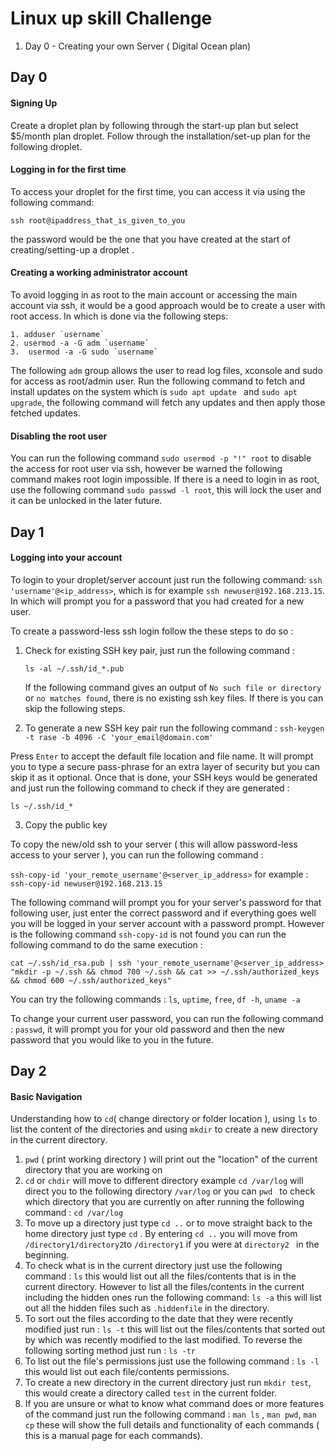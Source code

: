 # Linux up skill Challenge

1. Day 0 - Creating your own Server ( Digital Ocean plan)

## Day 0

#### Signing Up

Create a droplet plan by following through the start-up plan but select $5/month plan droplet. Follow through the installation/set-up plan for the following droplet.

#### Logging in for the first time

To access your droplet for the first time, you can access it via using the following command:

`ssh root@ipaddress_that_is_given_to_you`

the password would be the one that you have created at the start of creating/setting-up a droplet .

#### Creating a working administrator account

To avoid logging in as root to the main account or accessing the main account via ssh, it would be a good approach would be to create a user with root access. In which is done via the following steps:

```
1. adduser `username`
2. usermod -a -G adm `username`
3.	usermod -a -G sudo `username`
```

The following `adm` group allows the user to read log files, xconsole and sudo for access as root/admin user. Run the following command to fetch and install updates on the system which is `sudo apt update ` and `sudo apt upgrade`, the following command will fetch any updates and then apply those fetched updates.

#### Disabling the root user

You can run the following command `sudo usermod -p "!" root` to disable the access for root user via ssh, however be warned the following command makes root login impossible. If there is a need to login in as root, use the following command `sudo passwd -l root`, this will lock the user and it can be unlocked in the later future.

## Day 1

#### Logging into your account

To login to your droplet/server account just run the following command: `ssh 'username'@<ip_address>`, which is for example  `ssh newuser@192.168.213.15`.  In which will prompt you for a password that you had created for a new user. 

To create a password-less ssh login follow the these steps to do so :

1. Check for existing SSH key pair, just run the following command :

   `ls -al ~/.ssh/id_*.pub`

   If the following command gives an output of `No such file or directory` or `no matches found`, there is no existing ssh key files. If there is you can skip the following steps. 

2.  To generate a new SSH key pair run the following command : 
   `ssh-keygen -t rase -b 4096 -C 'your_email@domain.com'`
   
   Press `Enter` to accept the default file location and file name. It will prompt you to type a secure pass-phrase for an extra layer of security but you can skip it as it optional.  Once that is done, your SSH keys would be generated and just run the following command to check if they are generated :

   `ls ~/.ssh/id_*`

3.  Copy the public key

   To copy the new/old ssh to your server ( this will allow password-less access to your server ), you can run the following command :

   `ssh-copy-id 'your_remote_username'@<server_ip_address>` for example : `ssh-copy-id newuser@192.168.213.15` 

   The following command will prompt you for your server's password for that following user, just enter the correct password and if everything goes well you will be logged in your server account with a password prompt. However is the following command `ssh-copy-id` is not found you can run the following command to do the same execution :

   `cat ~/.ssh/id_rsa.pub | ssh 'your_remote_username'@<server_ip_address> "mkdir -p ~/.ssh && chmod 700 ~/.ssh && cat >> ~/.ssh/authorized_keys && chmod 600 ~/.ssh/authorized_keys"` 

You can try the following commands : `ls`, `uptime`, `free`, `df -h`, `uname -a`

To change your current user password, you can run the following command : `passwd`, it will prompt you for your old password and then the new password that you would like to you in the future.

## Day 2

#### Basic Navigation

Understanding how to `cd`( change directory or folder location ), using `ls` to list the content of the directories and using `mkdir` to create a new directory in the current directory.

1. `pwd` ( print working directory ) will print out the "location" of the current directory that you are working on
2. `cd` or `chdir` will  move to different directory example `cd /var/log` will direct you to the following directory `/var/log` or you can `pwd ` to check which directory that you are currently on after running the following command : `cd /var/log` 
3.  To move up a directory just type `cd ..` or to move straight back to the home directory just type `cd` . By entering `cd ..` you will move from `/directory1/directory2`to `/directory1` if you were at `directory2 ` in the beginning.
4.  To check what is in the current directory just use the following command : `ls` this would list out all the files/contents that is in the current directory. However to list all the files/contents in the current including the hidden ones run the following command: `ls -a` this will list out all the hidden files such as `.hiddenfile` in the directory. 
5. To sort out the files according to the date that they were recently modified just run : `ls -t` this will list out the files/contents that sorted out by which was recently modified to the  last modified. To reverse the following sorting method just run : `ls -tr` 
6. To list out the file's permissions just use the following command : `ls -l` this would list out each file/contents permissions.
7. To create a new directory in the current directory just run `mkdir test`, this would create a directory called `test` in the current folder.
8.  If you are unsure or what to know what command does or more features of the command just run the following command : `man ls` , `man pwd`, `man cp` these will show the full details and functionality of each commands ( this is a manual page for each commands).

